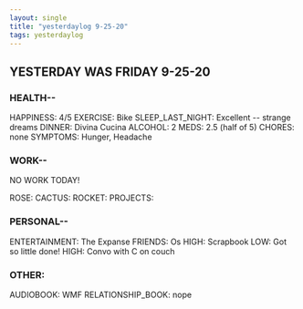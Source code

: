 ```yaml
---
layout: single
title: "yesterdaylog 9-25-20"
tags: yesterdaylog
---
```


## YESTERDAY WAS FRIDAY 9-25-20

### HEALTH--

HAPPINESS: 4/5
EXERCISE: Bike
SLEEP_LAST_NIGHT: Excellent -- strange dreams
DINNER: Divina Cucina
ALCOHOL: 2
MEDS: 2.5 (half of 5)
CHORES: none
SYMPTOMS: Hunger, Headache

### WORK--

NO WORK TODAY!

ROSE:
CACTUS:
ROCKET:
PROJECTS:

### PERSONAL--

ENTERTAINMENT: The Expanse
FRIENDS: Os
HIGH: Scrapbook
LOW: Got so little done!
HIGH: Convo with C on couch

### OTHER:

AUDIOBOOK: WMF
RELATIONSHIP_BOOK: nope
